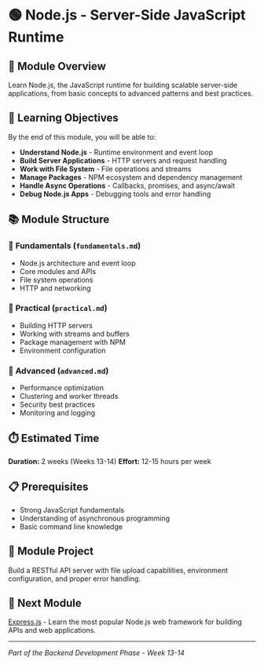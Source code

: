 
# 🟢 Node.js - Server-Side JavaScript Runtime

## 📖 Module Overview

Learn Node.js, the JavaScript runtime for building scalable server-side applications, from basic concepts to advanced patterns and best practices.

## 🎯 Learning Objectives

By the end of this module, you will be able to:

- **Understand Node.js** - Runtime environment and event loop
- **Build Server Applications** - HTTP servers and request handling
- **Work with File System** - File operations and streams
- **Manage Packages** - NPM ecosystem and dependency management
- **Handle Async Operations** - Callbacks, promises, and async/await
- **Debug Node.js Apps** - Debugging tools and error handling

## 📚 Module Structure

### 📖 **Fundamentals** (`fundamentals.md`)
- Node.js architecture and event loop
- Core modules and APIs
- File system operations
- HTTP and networking

### 🔨 **Practical** (`practical.md`)
- Building HTTP servers
- Working with streams and buffers
- Package management with NPM
- Environment configuration

### 🚀 **Advanced** (`advanced.md`)
- Performance optimization
- Clustering and worker threads
- Security best practices
- Monitoring and logging

## ⏱️ Estimated Time
**Duration:** 2 weeks (Weeks 13-14)
**Effort:** 12-15 hours per week

## 📋 Prerequisites
- Strong JavaScript fundamentals
- Understanding of asynchronous programming
- Basic command line knowledge

## 🎯 Module Project
Build a RESTful API server with file upload capabilities, environment configuration, and proper error handling.

## 🔗 Next Module
[Express.js](../expressjs/) - Learn the most popular Node.js web framework for building APIs and web applications.

---
*Part of the Backend Development Phase - Week 13-14*
